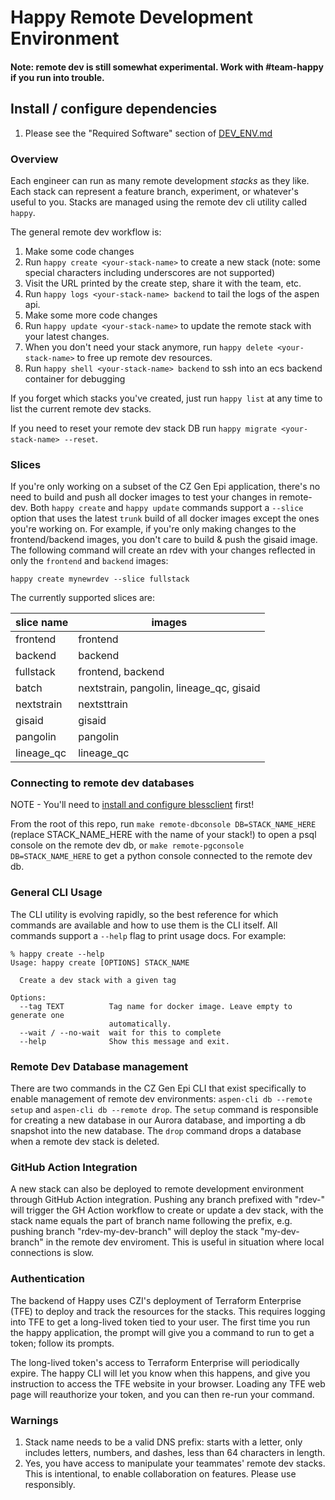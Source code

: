 # Happy Remote Development Environment

#### Note: remote dev is still somewhat experimental. Work with #team-happy if you run into trouble.

## Install / configure dependencies
1. Please see the "Required Software" section of [DEV_ENV.md](../docs/DEV_ENV.md)

### Overview
Each engineer can run as many remote development *stacks* as they like. Each stack can represent a feature branch, experiment, or whatever's useful to you. Stacks are managed using the remote dev cli utility called `happy`.

The general remote dev workflow is:

1. Make some code changes
1. Run `happy create <your-stack-name>` to create a new stack (note: some special characters including underscores are not supported)
1. Visit the URL printed by the create step, share it with the team, etc.
1. Run `happy logs <your-stack-name> backend` to tail the logs of the aspen api.
1. Make some more code changes
1. Run `happy update <your-stack-name>` to update the remote stack with your latest changes.
1. When you don't need your stack anymore, run `happy delete <your-stack-name>` to free up remote dev resources.
1. Run `happy shell <your-stack-name> backend` to ssh into an ecs backend container for debugging

If you forget which stacks you've created, just run `happy list` at any time to list the current remote dev stacks.

If you need to reset your remote dev stack DB run `happy migrate <your-stack-name> --reset`.

### Slices
If you're only working on a subset of the CZ Gen Epi application, there's no need to build and push all docker images to test your changes in remote-dev. Both `happy create` and `happy update` commands support a `--slice` option that uses the latest `trunk` build of all docker images except the ones you're working on. For example, if you're only making changes to the frontend/backend images, you don't care to build & push the gisaid image. The following command will create an rdev with your changes reflected in only the `frontend` and `backend` images:

```
happy create mynewrdev --slice fullstack
```

The currently supported slices are:

| slice name  | images |
| ----------- | ------ |
| frontend | frontend |
| backend | backend |
| fullstack | frontend, backend |
| batch | nextstrain, pangolin, lineage_qc, gisaid |
| nextstrain | nextsttrain |
| gisaid | gisaid |
| pangolin | pangolin |
| lineage_qc | lineage_qc |

### Connecting to remote dev databases
NOTE - You'll need to [install and configure blessclient](https://czi.atlassian.net/wiki/spaces/SI/pages/1779598774/Install+BlessClient) first!

From the root of this repo, run `make remote-dbconsole DB=STACK_NAME_HERE` (replace STACK_NAME_HERE with the name of your stack!) to open a psql console on the remote dev db, or `make remote-pgconsole DB=STACK_NAME_HERE` to get a python console connected to the remote dev db.

### General CLI Usage
The CLI utility is evolving rapidly, so the best reference for which commands are available and how to use them is the CLI itself. All commands support a `--help` flag to print usage docs. For example:

```
% happy create --help
Usage: happy create [OPTIONS] STACK_NAME

  Create a dev stack with a given tag

Options:
  --tag TEXT          Tag name for docker image. Leave empty to generate one
                      automatically.
  --wait / --no-wait  wait for this to complete
  --help              Show this message and exit.
```

### Remote Dev Database management
There are two commands in the CZ Gen Epi CLI that exist specifically to enable management of remote dev environments: `aspen-cli db --remote setup` and `aspen-cli db --remote drop`. The `setup` command is responsible for creating a new database in our Aurora database, and importing a db snapshot into the new database. The `drop` command drops a database when a remote dev stack is deleted.

### GitHub Action Integration
A new stack can also be deployed to remote development environment through GitHub Action integration. Pushing any branch prefixed with "rdev-" will trigger the GH Action workflow to create or update a dev stack, with the stack name equals the part of branch name following the prefix, e.g. pushing branch "rdev-my-dev-branch" will deploy the stack "my-dev-branch" in the remote dev enviroment. This is useful in situation where local connections is slow.

### Authentication
The backend of Happy uses CZI's deployment of Terraform Enterprise (TFE) to deploy and track the resources
for the stacks. This requires logging into TFE to get a long-lived token tied to your user.
The first time you run the happy application, the prompt will give you a command to run to get a token;
follow its prompts.

The long-lived token's access to Terraform Enterprise will periodically expire. The happy CLI will let
you know when this happens, and give you instruction to access the TFE website in your
browser. Loading any TFE web page will reauthorize your token, and you can then re-run your command.

### Warnings

1. Stack name needs to be a valid DNS prefix: starts with a letter, only includes letters, numbers, and dashes, less than 64 characters in length.
1. Yes, you have access to manipulate your teammates' remote dev stacks. This is intentional, to enable collaboration on features. Please use responsibly.
